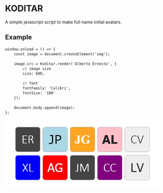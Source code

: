 # KODITAR
A simple javascript script to make full name initial avatars.

## Example

```
window.onload = () => {
    const image = document.createElement('img');

    image.src = Koditar.render('Alberto Érnesto', {
        // image size
        size: 600,

        // font
        fontFamily: 'Calibri',
        fontSize: '100'
    });

    document.body.append(image);
};
```

<img src="resources/result.jpg">